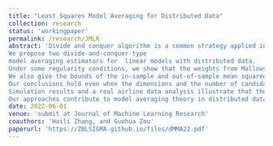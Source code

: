 ```yaml
---
title: "Least Squares Model Averaging for Distributed Data"
collection: research
status: 'workingpaper'
permalink: /research/JMLR
abstract: 'Divide and conquer algorithm is a common strategy applied in big data. Model averaging has the natural divide-and-conquer feature, but its theory has not been developed in big data scenarios. The goal  of this paper is to fill this gap.
We propose two divide-and-conquer-type 
model averaging estimators for  linear models with distributed data. 
Under some regularity conditions, we show that the weights from Mallows model averaging criterion  converge  in $ L_{2} $ to the theoretically optimal weights minimizing the risk of the model averaging estimator. 
We also give the bounds of the in-sample and out-of-sample mean squared errors for the proposed model averaging estimators.
Our conclusions hold even when the dimensions and the number of candidate models are divergent.
Simulation results and a real airline data analysis illustrate that the proposed model averaging methods perform better than  the commonly used model selection and model averaging methods  in  distributed data cases.
Our approaches contribute to model averaging theory in distributed data and parallel computations, and can be applied in big data analysis to save time and reduce the computational burden.'
date: 2022-06-01
venue: 'submit at Journal of Machine Learning Research'
coauthors: 'Haili Zhang, and Guohua Zou'
paperurl: 'https://ZBLSIGMA.github.io/files/dMMA22.pdf'
---
```


